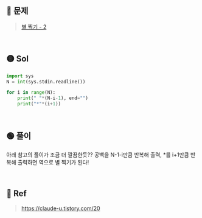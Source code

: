## 🔴 문제
> [별 찍기 - 2](https://www.acmicpc.net/problem/2438)

<br/>

## 🟡 Sol
```python
import sys
N = int(sys.stdin.readline())

for i in range(N):
    print(" "*(N-i-1), end="")
    print("*"*(i+1))
```
<br/>

## 🟢 풀이
아래 참고의 풀이가 조금 더 깔끔한듯??
공백을 N-1-i만큼 반복해 출력, *를 i+1만큼 반복해 출력하면 역으로 별 찍기가 된다!


<br/>

## 🔵 Ref
> https://claude-u.tistory.com/20